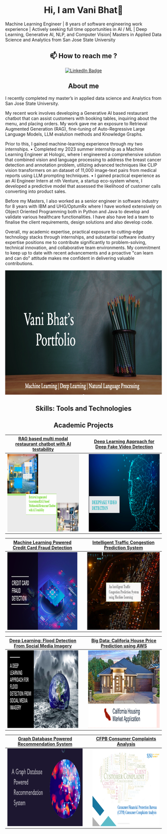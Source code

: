 <!--<h1 align = "center">Hi, I am Vani Bhat👋</h1> -->
<h1 align = "center">Hi, I am Vani Bhat👋</h1>

Machine Learning Engineer | 8 years of software engineering work experience | Actively seeking full time opportunities in AI / ML | Deep Learning, Generative AI, NLP, and Computer Vision| Masters in Applied Data Science and Analytics from San Jose State University

<h2 align = "center"> 📫 How to reach me ? </h2>
<p align="center">
  <a href="https://www.linkedin.com/in/vanibhat02/">
    <img src="https://img.shields.io/badge/LinkedIn-0077B5?style=for-the-badge&logo=linkedin&logoColor=white" alt="LinkedIn Badge"/>
  </a>
</p>

<h2 align= "center">About me</h2>

I recently completed my master’s in applied data science and Analytics from San Jose State University. 

My recent work involves developing a Generative AI based restaurant chatbot that can assist customers with booking tables, inquiring about the menu, and placing orders. My work gave me an exposure to Retrieval Augmented Generation (RAG), fine-tuning of Auto-Regressive Large Language Models, LLM evalution methods and Knowledge Graphs.

Prior to this, I gained machine-learning experience through my two internships. 
  •	Completed my 2023 summer internship as a Machine Learning Engineer at Hologic, where I engineered a comprehensive solution that combined vision and language processing to address the breast cancer detection and annotation problem, utilizing advanced techniques like CLIP vision transformers on an dataset of 11,000 image-text pairs from medical reports using LLM prompting techniques.
  •	I gained practical experience as an AI Engineer Intern at nth Venture, a startup eco-system where, I developed a predictive model that assessed the likelihood of customer calls converting into product sales.

Before my Masters, I also worked as a senior engineer in software industry for 8 years with IBM and UHG/OptumRx where I have worked extensively on Object Oriented Programming both in Python and Java to develop and validate various healthcare functionalities. I have also have led a team to finalise the client requirements, design solutions and also develop code.

Overall, my academic expertise, practical exposure to cutting-edge technology stacks through internships, and substantial software industry expertise positions me to contribute significantly to problem-solving, technical innovation, and collaborative team environments. My commitment to keep up to date with recent advancements and a proactive "can learn and can do" attitude makes me confident in delivering valuable contributions.

<p align= "center">
<img width="1200" height="400" src="Screenshot 2024-01-11 at 6.39.39 PM.png" alt="my banner">
</p>

<h2 align= "center"> Skills: Tools and Technologies </h2>


<h2 align= "center"> Academic Projects </h2>

| [RAG based multi modal restaurant chatbot with AI testability](https://github.com/vanibhat02/AI-Chatbot-RAG-LLM) | |[Deep Learning Approach for Deep Fake Video Detection](https://github.com/vanibhat02/Deep_Learning/tree/main/DeepFakeVideoDetection) | 
| :-: | :-: | :-: |
| [<img src="Chatbot.png" alt="Chatbot" width="450" height="250"/>](https://github.com/vanibhat02/vanibhat02) | &nbsp; | [<img src="DeepFakeVideoDetection.png" alt="Deep Fake Video Detection" width="450" height="250"/>](https://github.com/vanibhat02/vanibhat02) |

| [Machine Learning Powered Credit Card Fraud Detection](https://github.com/vanibhat02/Machine-Learning/tree/main/CreditCardFraudDetection) |  | [Intelligent Traffic Congestion Prediction System](https://github.com/vanibhat02/Machine-Learning/tree/main/IntelligentTrafficCongestionPredictionSystem) |
| :-: | :-: | :-: |
| [<img src="CreditCardFraudDetection.png" alt="Credit Card Fraud Detection" width="450" height="250"/>](https://github.com/vanibhat02/vanibhat02) | &nbsp; | [<img src="Intelligent_Traffic_Congestion_Prediction_System.png" alt="Traffic Congestion Prediction" width="450" height="250"/>](https://github.com/vanibhat02/vanibhat02)|

| [Deep Learning: Flood Detection From Social Media Imagery](https://github.com/vanibhat02/Deep_Learning/tree/main/FloodDetectionUsingSocialMediaImagery) |  | [Big Data: Califoria House Price Prediction using AWS ](https://github.com/vanibhat02/Big-Data/tree/main/CaliforniaHousePricePrediction) | 
| :-: | :-: | :-: |
| [<img src="FloodDetectionFromSocialMediaImagery.png" alt="Flood Detection From Social Media Imagery" width="450" height="250"/>](https://github.com/vanibhat02/vanibhat02) | &nbsp; | [<img src="CaliforniaHousingMarketAssociation.png" alt="Housing Market Application" width="450" height="250"/>](https://github.com/vanibhat02/vanibhat02) |

| [Graph Database Powered Recommendation System](https://github.com/vanibhat02/NoSQL_Database/tree/main/graph_database_recommendation_system) | |[CFPB Consumer Complaints Analysis](https://github.com/vanibhat02/Data-Visualisation/tree/main/CFPB_Consumer_Complaint_Analysis) |
| :-: | :-: | :-: |
| [<img src="Graph_DataBase_Powered_Recommendation_System.png" alt="Rec Sys" width="450" height="250"/>](https://github.com/vanibhat02/vanibhat02) | &nbsp; | [<img src="CFPB.png" alt="CFPB" width="450" height="250"/>](https://github.com/vanibhat02/vanibhat02)|

<!--
<!--
**vanibhat02/vanibhat02** is a ✨ _special_ ✨ repository because its `README.md` (this file) appears on your GitHub profile.

Here are some ideas to get you started:

- 🔭 I’m currently working on ...
- 🌱 I’m currently learning ...
- 👯 I’m looking to collaborate on ...
- 🤔 I’m looking for help with ...
- 💬 Ask me about ...
- 📫 How to reach me: ...
- 😄 Pronouns: ...
- ⚡ Fun fact: ...
-->





